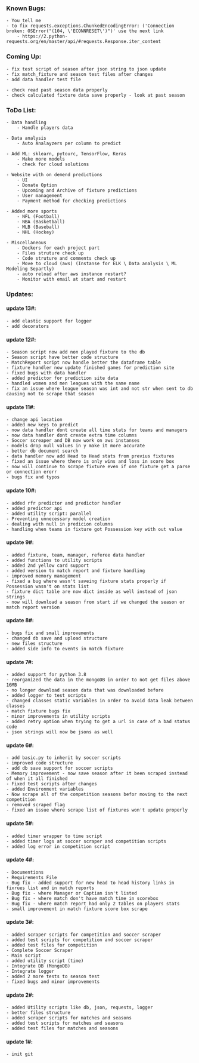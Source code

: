 ### Known Bugs:
    - You tell me
    - to fix requests.exceptions.ChunkedEncodingError: ('Connection broken: OSError("(104, \'ECONNRESET\')")' use the next link
        - https://2.python-requests.org/en/master/api/#requests.Response.iter_content

### Coming  Up:
    - fix test script of season after json string to json update
    - fix match_fixture and season test files after changes
    - add data handler test file    
    
    - check read past season data properly
    - check calculated fixture data save properly - look at past season

### ToDo List: 
    - Data handling
        - Handle players data

    - Data analysis
        - Auto Analayzers per column to predict

	- Add ML: sklearn, pytourc, TensorFlow, Keras
        - Make more models
        - check for cloud solutions

	- Website with on demend predictions
        - UI
        - Donate Option
        - Upcoming and Archive of fixture predictions
        - User management
        - Payment method for checking predictions

	- Added more sports
	    - NFL (Football)
        - NBA (Basketball)
        - MLB (Baseball)
        - NHL (Hockey)
        
    - Miscellaneous
	    - Dockers for each project part
        - Files struture check up
        - Code struture and comments check up
	    - Move to cloud (aws) (Instanse for ELK \ Data analysis \ ML Modeling Separtly)
        - auto reload after aws instance restart?
	    - Monitor with email at start and restart

### Updates:
#### update 13#:
    - add elastic support for logger
    - add decorators

#### update 12#:
    - Season script now add non played fixture to the db
    - Season script have better code structure
    - MatchReport script now handle better the dataframe table
    - fixture handler now update finished games for prediction site
    - fixed bugs with data handler
    - added predictor for prediction site data
    - handled women and men leagues with the same name
    - fix an issue where league season was int and not str when sent to db causing not to scrape that season

#### update 11#:
    - change api location
    - added new keys to predict
    - now data handler dont create all time stats for teams and managers
    - now data handler dont create extra time columns
    - Soccer screaper and DB now work on aws instanses
    - models drop null values in y make it more accurate
    - better db document search
    - data handler now add Head to Head stats from previus fixtures
    - fixed an issue where there is only wins and loss in score box
    - now will continue to scrape fixture even if one fixture get a parse or connection erorr
    - bugs fix and typos

#### update 10#:
    - added rfr predictor and predictor handler
    - added predictor api
    - added utility script: parallel
    - Preventing unnecessary model creation
    - dealing with null in predicion columns
    - handling when teams in fixture got Possession key with out value

#### update 9#:
    - added fixture, team, manager, referee data handler
    - added functions to utility scripts
    - added 2nd yellow card support
    - added version to match report and fixture handling
    - improved memory management
    - fixed a bug where wasn't saveing fixture stats properly if Possession wasn't on stats list
    - fixture dict table are now dict inside as well instead of json strings
    - now will download a season from start if we changed the season or match report version

#### update 8#:
    - bugs fix and small improvements
    - changed db save and upload structure
    - new files structure
    - added side info to events in match fixture

#### update 7#:
    - added support for python 3.8
    - reorganized the data in the mongoDB in order to not get files above 16MB
    - no longer download season data that was downloaded before
    - added logger to test scripts
    - changed classes static variables in order to avoid data leak between classes
    - match fixture bugs fix
    - minor improvements in utility scripts
    - added retry option when trying to get a url in case of a bad status code
    - json strings will now be jsons as well

#### update 6#: 
    - add basic.py to inherit by soccer scripts
    - improved code structure
    - add db save support for soccer scripts
    - Memory improvement - now save season after it been scraped instead of when it all finished
    - Fixed test scripts after changes
    - added Environment variables
    - Now scrape all of the competition seasons befor moving to the next competition
    - removed scraped flag
    - fixed an issue where scrape list of fixtures won't update properly

    
#### update 5#: 
    - added timer wrapper to time script
    - added timer logs at soccer scraper and competition scripts
    - added log error in competition script

#### update 4#: 
    - Documentions
	- Requirements File
	- Bug fix - added support for new head to head history links in fixrues list and in match reports
    - Bug fix - where Manager or Captian isn't listed
    - Bug fix - where match don't have match time in scorebox
    - Bug fix - where match report had only 2 tables on players stats
    - small improvement in match fixture score box scrape 

#### update 3#:  
    - added scraper scripts for competition and soccer scraper
    - added test scripts for competition and soccer scraper
    - added test files for competition
    - Complete Soccer Scraper
    - Main script
    - added utility script (time)
    - Integrate DB (MongoDB)
    - Integrate logger
    - added 2 more tests to season test
	- fixed bugs and minor improvements
	
    
#### update 2#:  
	- added Utility scripts like db, json, requests, logger
	- better files structure
	- added scraper scripts for matches and seasons
	- added test scripts for matches and seasons
	- added test files for matches and seasons

#### update 1#:  
	- init git  
	